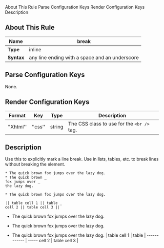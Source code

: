  About This Rule Parse Configuration Keys Render Configuration Keys Description
##  About This Rule

 | **Name**   | break                                          | 
 | --------   | -----                                          | 
 | **Type**   | inline                                         | 
 | **Syntax** | any line ending with a space and an underscore | 

##  Parse Configuration Keys

None.

##  Render Configuration Keys

 | **Format** | **Key** | **Type** | **Description**                          | 
 | ---------- | ------- | -------- | ---------------                          | 
 | ''Xhtml''  | ''css'' | string   | The CSS class to use for the `<br />` tag. | 

##  Description

Use this to explicitly mark a line break.  Use in lists, tables, etc. to break lines without breaking the element.

	
	
	

	* The quick brown fox jumps over the lazy dog.
	* The quick brown _
	fox jumps over _
	the lazy dog.

	* The quick brown fox jumps over the lazy dog.
	
	|| table cell 1 || table _
	cell 2 || table cell 3 ||
	


*  The quick brown fox jumps over the lazy dog.

*  The quick brown
fox jumps over
the lazy dog.

*  The quick brown fox jumps over the lazy dog.
 | table cell 1 | table
 | ------------ | -----
cell 2 | table cell 3 |

